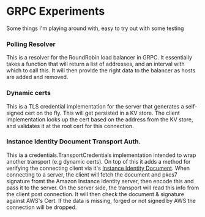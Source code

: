 # GRPC Experiments

Some things I'm playing around with, easy to try out with some testing

### Polling Resolver

This is a resolver for the RoundRobin load balancer in GRPC. It
essentially takes a function that will return a list of addresses, and
an interval with which to call this. It will then provide the right
data to the balancer as hosts are added and removed.

### Dynamic certs

This is a TLS credential implementation for the server that generates
a self-signed cert on the fly. This will get persisted in a KV
store. The client implementation looks up the cert based on the
address from the KV store, and validates it at the root cert for this
connection.

### Instance Identity Document Transport Auth.

This ia a credentials.TransportCredentials implementation intended to
wrap another transport (e.g dynamic certs). On top of this it adds a
method for verifying the connecting client via it's
[Instance Identity Document](http://docs.aws.amazon.com/AWSEC2/latest/UserGuide/instance-identity-documents.html). When
connecting to a server, the client will fetch the document and pkcs7
signature fromt the Amazon Instance Identity server, then encode this
and pass it to the server. On the server side, the transport will read
this info from the client post connection. It will then check the
document & signature against AWS's Cert. If the data is missing,
forged or not signed by AWS the connection will be dropped.
